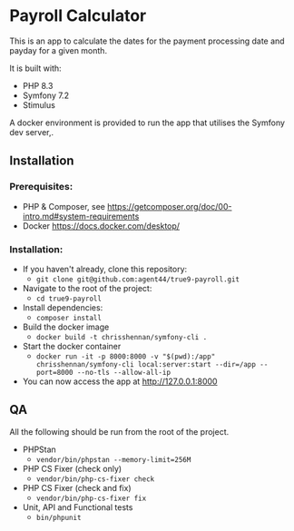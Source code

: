 # Payroll Calculator

This is an app to calculate the dates for the payment processing date and payday for a given month.

It is built with:
- PHP 8.3
- Symfony 7.2
- Stimulus

A docker environment is provided to run the app that utilises the Symfony dev server,.

## Installation

### Prerequisites: 
- PHP & Composer, see https://getcomposer.org/doc/00-intro.md#system-requirements
- Docker https://docs.docker.com/desktop/

### Installation:
- If you haven't already, clone this repository:
  - `git clone git@github.com:agent44/true9-payroll.git`
- Navigate to the root of the project:
  - `cd true9-payroll`
- Install dependencies:
  - `composer install`
- Build the docker image
  - `docker build -t chrisshennan/symfony-cli .`
- Start the docker container
  - `docker run -it -p 8000:8000 -v "$(pwd):/app" chrisshennan/symfony-cli local:server:start --dir=/app --port=8000 --no-tls --allow-all-ip`
- You can now access the app at http://127.0.0.1:8000

## QA
All the following should be run from the root of the project.

- PHPStan
  - `vendor/bin/phpstan --memory-limit=256M`
- PHP CS Fixer (check only)
  - `vendor/bin/php-cs-fixer check`
- PHP CS Fixer (check and fix)
  - `vendor/bin/php-cs-fixer fix`
- Unit, API and Functional tests
  - `bin/phpunit`

